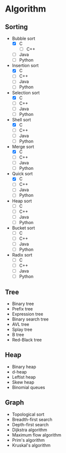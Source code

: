 # Algorithm
## Sorting
- Bubble sort
	- [X] C
       	- [ ] C++
	- [ ] Java
	- [ ] Python
- Insertion sort
	- [X] C
	- [ ] C++
	- [ ] Java
	- [ ] Python
- Selection sort
	- [X] C
	- [ ] C++
	- [ ] Java
	- [ ] Python
- Shell sort
	- [X] C
	- [ ] C++
	- [ ] Java
	- [ ] Python
- Merge sort
	- [X] C
	- [ ] C++
	- [ ] Java
	- [ ] Python
- Quick sort
	- [X] C
	- [ ] C++
	- [ ] Java
	- [ ] Python
- Heap sort
	- [ ] C
	- [ ] C++
	- [ ] Java
	- [ ] Python
- Bucket sort
	- [ ] C
	- [ ] C++
	- [ ] Java
	- [ ] Python
- Radix sort
	- [ ] C
	- [ ] C++
	- [ ] Java
	- [ ] Python
## Tree
- Binary tree
- Prefix tree
- Expression tree
- Binary search tree
- AVL tree
- Splay tree
- B tree
- Red-Black tree
## Heap
- Binary heap
- d-heap
- Leftist heap
- Skew heap
- Binomial queues
## Graph
- Topological sort
- Breadth-first search
- Depth-first search
- Dijkstra algorithm
- Maximum flow algorithm
- Prim's algorithm 
- Kruskal's algorithm

